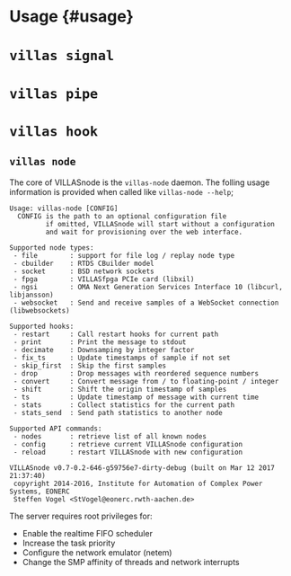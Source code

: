 # Usage {#usage}

# `villas signal` 

# `villas pipe`
 
# `villas hook`

## `villas node`

The core of VILLASnode is the `villas-node` daemon.
The folling usage information is provided when called like `villas-node --help`;

```
Usage: villas-node [CONFIG]
  CONFIG is the path to an optional configuration file
         if omitted, VILLASnode will start without a configuration
         and wait for provisioning over the web interface.

Supported node types:
 - file        : support for file log / replay node type
 - cbuilder    : RTDS CBuilder model
 - socket      : BSD network sockets
 - fpga        : VILLASfpga PCIe card (libxil)
 - ngsi        : OMA Next Generation Services Interface 10 (libcurl, libjansson)
 - websocket   : Send and receive samples of a WebSocket connection (libwebsockets)

Supported hooks:
 - restart     : Call restart hooks for current path
 - print       : Print the message to stdout
 - decimate    : Downsamping by integer factor
 - fix_ts      : Update timestamps of sample if not set
 - skip_first  : Skip the first samples
 - drop        : Drop messages with reordered sequence numbers
 - convert     : Convert message from / to floating-point / integer
 - shift       : Shift the origin timestamp of samples
 - ts          : Update timestamp of message with current time
 - stats       : Collect statistics for the current path
 - stats_send  : Send path statistics to another node

Supported API commands:
 - nodes       : retrieve list of all known nodes
 - config      : retrieve current VILLASnode configuration
 - reload      : restart VILLASnode with new configuration

VILLASnode v0.7-0.2-646-g59756e7-dirty-debug (built on Mar 12 2017 21:37:40)
 copyright 2014-2016, Institute for Automation of Complex Power Systems, EONERC
 Steffen Vogel <StVogel@eonerc.rwth-aachen.de>
```

The server requires root privileges for:

 - Enable the realtime FIFO scheduler
 - Increase the task priority
 - Configure the network emulator (netem)
 - Change the SMP affinity of threads and network interrupts